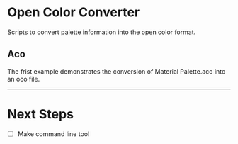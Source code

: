 # Open Color Converter

Scripts to convert palette information into the open color format.

## Aco

The frist example demonstrates the conversion of Material Palette.aco into an oco file.

---

# Next Steps

- [ ] Make command line tool
